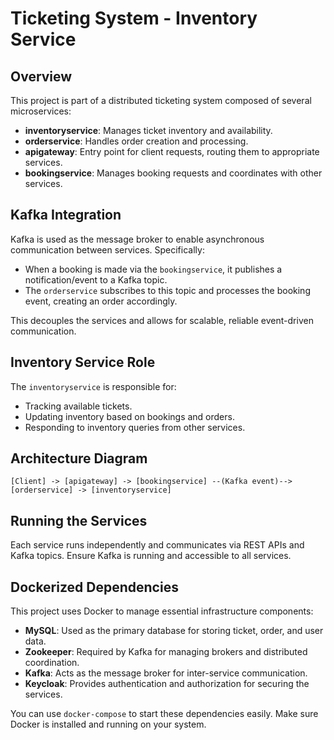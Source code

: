 # Ticketing System - Inventory Service

## Overview

This project is part of a distributed ticketing system composed of several microservices:

- **inventoryservice**: Manages ticket inventory and availability.
- **orderservice**: Handles order creation and processing.
- **apigateway**: Entry point for client requests, routing them to appropriate services.
- **bookingservice**: Manages booking requests and coordinates with other services.

## Kafka Integration

Kafka is used as the message broker to enable asynchronous communication between services. Specifically:

- When a booking is made via the `bookingservice`, it publishes a notification/event to a Kafka topic.
- The `orderservice` subscribes to this topic and processes the booking event, creating an order accordingly.

This decouples the services and allows for scalable, reliable event-driven communication.

## Inventory Service Role

The `inventoryservice` is responsible for:

- Tracking available tickets.
- Updating inventory based on bookings and orders.
- Responding to inventory queries from other services.

## Architecture Diagram

```
[Client] -> [apigateway] -> [bookingservice] --(Kafka event)--> [orderservice] -> [inventoryservice]
```

## Running the Services

Each service runs independently and communicates via REST APIs and Kafka topics. Ensure Kafka is running and accessible to all services.

## Dockerized Dependencies

This project uses Docker to manage essential infrastructure components:

- **MySQL**: Used as the primary database for storing ticket, order, and user data.
- **Zookeeper**: Required by Kafka for managing brokers and distributed coordination.
- **Kafka**: Acts as the message broker for inter-service communication.
- **Keycloak**: Provides authentication and authorization for securing the services.

You can use `docker-compose` to start these dependencies easily. Make sure Docker is installed and running on your system.
